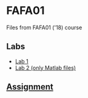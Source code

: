 # FAFA01
Files from FAFA01 ('18) course

## Labs
* [Lab 1](lab1.m)
* [Lab 2 (only Matlab files)](lab2/)

## [Assignment](Assignment)
